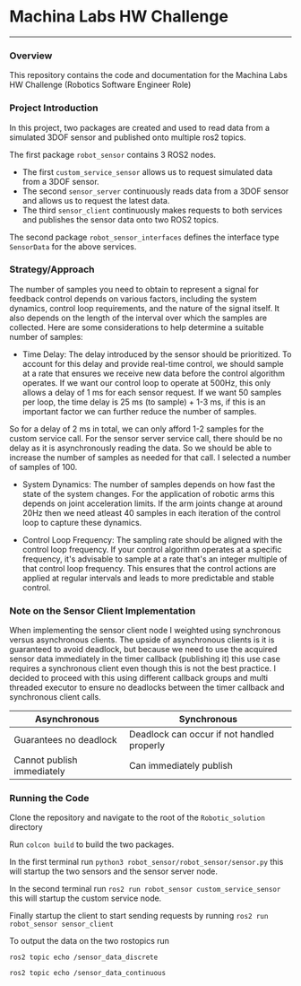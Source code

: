 # Machina Labs HW Challenge
---

### Overview

This repository contains the code and documentation for the Machina Labs HW Challenge (Robotics Software Engineer Role)

### Project Introduction

In this project, two packages are created and used to read data from a simulated 3DOF sensor and published onto multiple ros2 topics.

The first package ```robot_sensor``` contains 3 ROS2 nodes.

* The first ```custom_service_sensor``` allows us to request simulated data from a 3DOF sensor.
* The second ```sensor_server``` continuously reads data from a 3DOF sensor and allows us to request the latest data.
* The third ```sensor_client``` continuously makes requests to both services and publishes the sensor data onto two ROS2 topics.

The second package ```robot_sensor_interfaces``` defines the interface type ```SensorData``` for the above services.

### Strategy/Approach

The number of samples you need to obtain to represent a signal for feedback control depends on various factors, including the system dynamics, control loop requirements, and the nature of the signal itself.
It also depends on the length of the interval over which the samples are collected.
Here are some considerations to help determine a suitable number of samples:

* Time Delay: The delay introduced by the sensor should be prioritized.
  To account for this delay and provide real-time control, we should sample at a rate that ensures we receive new data before the control algorithm operates.
If we want our control loop to operate at 500Hz, this only allows a delay of 1 ms for each sensor request.
If we want 50 samples per loop, the time delay is 25 ms (to sample) + 1-3 ms, if this is an important factor we can further reduce the number of samples.

So for a delay of 2 ms in total, we can only afford 1-2 samples for the custom service call.
For the sensor server service call, there should be no delay as it is asynchronously reading the data. So we should be able
to increase the number of samples as needed for that call. I selected a number of samples of 100.

* System Dynamics: The number of samples depends on how fast the state of the system changes. For the application of robotic arms this depends on joint acceleration limits. If the arm joints change at around 20Hz then we need atleast 40 samples in each iteration of the control loop to capture these dynamics.

* Control Loop Frequency: The sampling rate should be aligned with the control loop frequency. If your control algorithm operates at a specific frequency, it's advisable to sample at a rate that's an integer multiple of that control loop frequency. This ensures that the control actions are applied at regular intervals and leads to more predictable and stable control. 

### Note on the Sensor Client Implementation

When implementing the sensor client node I weighted using synchronous versus asynchronous clients.
The upside of asynchronous clients is it is guaranteed to avoid deadlock, but because we need to use the acquired sensor data immediately 
in the timer callback (publishing it) this use case requires a synchronous client even though this is not the best practice.
I decided to proceed with this using different callback groups and multi threaded executor to ensure no deadlocks between the timer callback
and synchronous client calls.

| Asynchronous      | Synchronous |
| ----------- | ----------- |
| Guarantees no deadlock      | Deadlock can occur if not handled properly       |
| Cannot publish immediately   | Can immediately publish |

### Running the Code

Clone the repository and navigate to the root of the ```Robotic_solution``` directory

Run ```colcon build``` to build the two packages.

In the first terminal run ```python3 robot_sensor/robot_sensor/sensor.py``` this will startup the two sensors and the sensor server node.

In the second terminal run ```ros2 run robot_sensor custom_service_sensor``` this will startup the custom service node.

Finally startup the client to start sending requests by running ```ros2 run robot_sensor sensor_client```

To output the data on the two rostopics run

```ros2 topic echo /sensor_data_discrete```

```ros2 topic echo /sensor_data_continuous```

